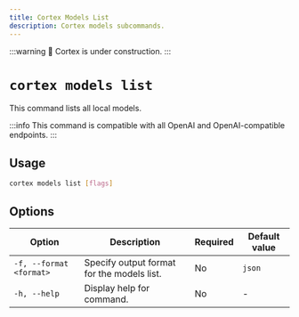 ```yaml
---
title: Cortex Models List
description: Cortex models subcommands.
---
```


:::warning
🚧 Cortex is under construction.
:::

# `cortex models list`

This command lists all local models.

:::info
This command is compatible with all OpenAI and OpenAI-compatible endpoints.
:::

## Usage

```bash
cortex models list [flags]
```

## Options

| Option                  | Description                                                                     | Required | Default value |
|-------------------------|---------------------------------------------------------------------------------|----------|---------------|
| `-f, --format <format>` | Specify output format for the models list.   | No       | `json`          |
| `-h, --help`            | Display help for command.                                                       | No       |      -         |

